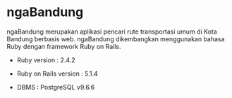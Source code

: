 # ngaBandung

ngaBandung merupakan aplikasi pencari rute transportasi umum di Kota Bandung berbasis web. ngaBandung dikembangkan menggunakan bahasa Ruby dengan framework Ruby on Rails.


* Ruby version : 2.4.2

* Ruby on Rails version : 5.1.4

* DBMS : PostgreSQL v9.6.6